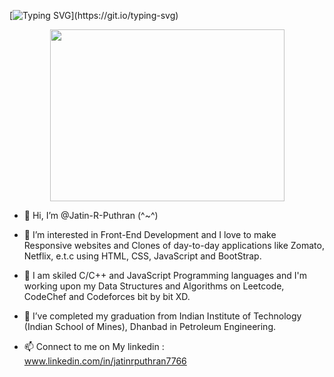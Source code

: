                    
[![Typing SVG](https://readme-typing-svg.herokuapp.com?font=Square+Peg&size=50&center=true&width=1024&height=100&lines=Hello+World+%F0%9F%91%8B;Welcome+to+My+Profile+;My+name+is+Jatin+R+Puthran+%F0%9F%98%84;Nice+to+meet+you!)](https://git.io/typing-svg)

<p align="center">
  <img 
    width="375"
    height="275"
    src="https://github.com/TheDudeThatCode/TheDudeThatCode/blob/6bd69ddcf3118726abbcf0aa0e0c5b6e712886b4/Assets/Developer.gif"
  >
</p>


                            
                            
- 👋 Hi, I’m @Jatin-R-Puthran (^~^)

- 👀 I’m interested in Front-End Development and I love to make Responsive websites and Clones of day-to-day applications like Zomato, Netflix, e.t.c using HTML, CSS, JavaScript and BootStrap.

- 👀 I am skiled C/C++ and JavaScript Programming languages and I'm working upon my Data Structures and Algorithms on Leetcode, CodeChef and Codeforces bit by bit XD.

- 🌱 I’ve completed my graduation from Indian Institute of Technology (Indian School of Mines), Dhanbad in Petroleum Engineering.

- 📫 Connect to me on My linkedin : www.linkedin.com/in/jatinrputhran7766



<!---
Jatin-R-Puthran/Jatin-R-Puthran is a ✨ special ✨ repository because its `README.md` (this file) appears on your GitHub profile.
You can click the Preview link to take a look at your changes.
--->




